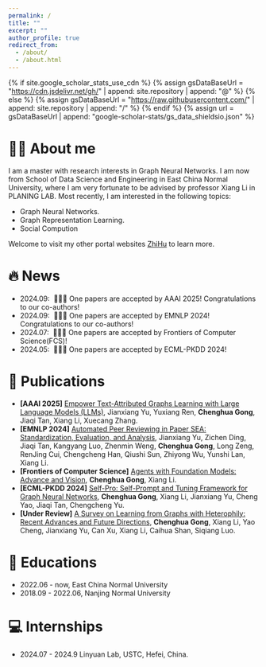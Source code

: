 ```yaml
---
permalink: /
title: ""
excerpt: ""
author_profile: true
redirect_from: 
  - /about/
  - /about.html
---
```


{% if site.google_scholar_stats_use_cdn %}
{% assign gsDataBaseUrl = "https://cdn.jsdelivr.net/gh/" | append: site.repository | append: "@" %}
{% else %}
{% assign gsDataBaseUrl = "https://raw.githubusercontent.com/" | append: site.repository | append: "/" %}
{% endif %}
{% assign url = gsDataBaseUrl | append: "google-scholar-stats/gs_data_shieldsio.json" %}

<span class='anchor' id='about-me'></span>

# 🤵🏻 About me
I am a master with research interests in Graph Neural Networks. I am now from School of Data Science and Engineering in East China Normal University, where I am very fortunate to be advised by professor Xiang Li in PLANING LAB. Most recently, I am interested in the following topics:
- Graph Neural Networks.
- Graph Representation Learning.
- Social Compution
  
Welcome to visit my other portal websites [ZhiHu](https://www.zhihu.com/people/coldwater-33/posts) to learn more. 

# 🔥 News
- 2024.09: &nbsp;🎉🎉🎉 One papers are accepted by AAAI 2025! Congratulations to our co-authors!
- 2024.09: &nbsp;🎉🎉🎉 One papers are accepted by EMNLP 2024! Congratulations to our co-authors!
- 2024.07: &nbsp;🎉🎉🎉 One papers are accepted by Frontiers of Computer Science(FCS)!
- 2024.05: &nbsp;🎉🎉🎉 One papers are accepted by ECML-PKDD 2024!

# 📝 Publications 

- **[AAAI 2025]** [Empower Text-Attributed Graphs Learning with Large Language Models (LLMs)](https://arxiv.org/abs/2401.09769), Jianxiang Yu, Yuxiang Ren, **Chenghua Gong**, Jiaqi Tan, Xiang Li, Xuecang Zhang. 
- **[EMNLP 2024]** [Automated Peer Reviewing in Paper SEA: Standardization, Evaluation, and Analysis](https://arxiv.org/abs/2407.12857), Jianxiang Yu, Zichen Ding, Jiaqi Tan, Kangyang Luo, Zhenmin Weng, **Chenghua Gong**, Long Zeng, RenJing Cui, Chengcheng Han, Qiushi Sun, Zhiyong Wu, Yunshi Lan, Xiang Li. 
- **[Frontiers of Computer Science]** [Agents with Foundation Models: Advance and Vision](https://link.springer.com/article/10.1007/s11704-024-40311-2), **Chenghua Gong**, Xiang Li. 
- **[ECML-PKDD 2024]** [Self-Pro: Self-Prompt and Tuning Framework for Graph Neural Networks](https://arxiv.org/abs/2310.10362), **Chenghua Gong**, Xiang Li, Jianxiang Yu, Cheng Yao, Jiaqi Tan, Chengcheng Yu. 
- **[Under Review]** [A Survey on Learning from Graphs with Heterophily: Recent Advances and Future Directions](https://arxiv.org/abs/2401.09769), **Chenghua Gong**, Xiang Li, Yao Cheng, Jianxiang Yu, Can Xu, Xiang Li, Caihua Shan, Siqiang Luo.

# 📖 Educations
- 2022.06 - now, East China Normal University
- 2018.09 - 2022.06, Nanjing Normal University 

# 💻 Internships
- 2024.07 - 2024.9 Linyuan Lab, USTC, Hefei, China.
